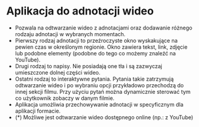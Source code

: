 # Aplikacja do adnotacji wideo

- Pozwala na odtwarzanie wideo z adnotacjami  oraz dodawanie różnego rodzaju adnotacji w wybranych momentach. 
- Pierwszy rodzaj adnotacji to przeźroczyste okno wyskakujące na pewien czas w określonym regionie. Okno zawiera tekst, link, zdjęcie lub podobne elementy (podobne do tego co możemy znaleźć na YouTube).
- Drugi rodzaj to napisy. Nie posiadają one tła i są zazwyczaj umieszczone dolnej części wideo.
- Ostatni rodzaj to interaktywne pytania. Pytania takie zatrzymują odtwarzanie wideo i po wybraniu opcji przykładowo przechodzą do innej sekcji filmu. Przy użyciu pytań można dynamicznie sterować tym co użytkownik zobaczy w danym filmie.
- Aplikacja umożliwia przechowywanie adnotacji w specyficznym dla aplikacji formacie.
- (*) Możliwe jest odtwarzanie wideo dostępnego online (np.: z YouTube)